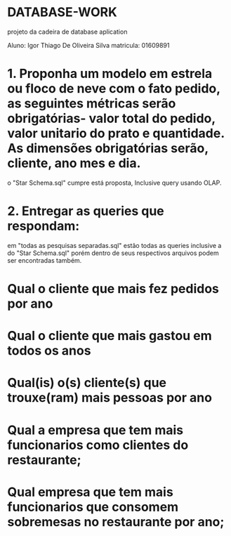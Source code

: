 # DATABASE-WORK
projeto da cadeira de database aplication

Aluno: Igor Thiago De Oliveira Silva
matricula: 01609891

# 1. Proponha um modelo em estrela ou floco de neve com o fato pedido, as seguintes métricas serão obrigatórias- valor total do pedido, valor unitario do prato e quantidade. As dimensões obrigatórias serão, cliente, ano mes e dia.

o "Star Schema.sql" cumpre está proposta, Inclusive query usando OLAP.


# 2. Entregar as queries que respondam:

em "todas as pesquisas separadas.sql" estão todas as queries inclusive a do "Star Schema.sql" porém dentro de seus respectivos arquivos podem ser encontradas também.

# Qual o cliente que mais fez pedidos por ano
# Qual o cliente que mais gastou em todos os anos
# Qual(is) o(s) cliente(s) que trouxe(ram) mais pessoas por ano

# Qual a empresa que tem mais funcionarios como clientes do restaurante;
# Qual empresa que tem mais funcionarios que consomem sobremesas no restaurante por ano;
